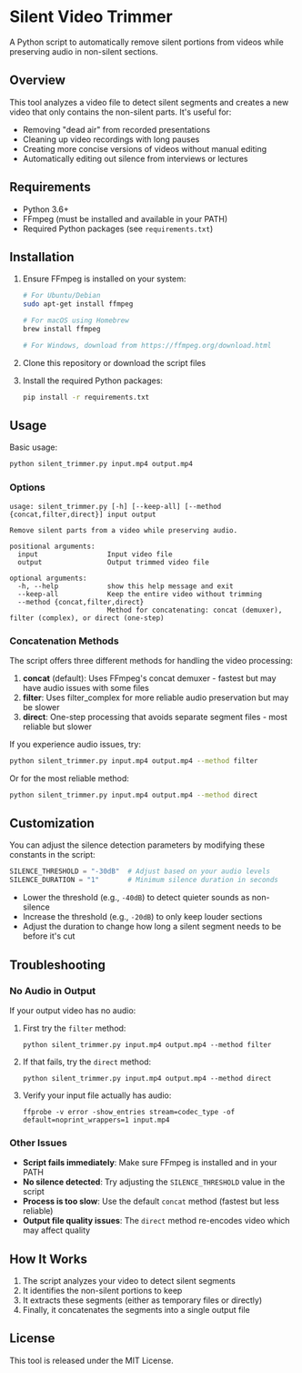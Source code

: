 # Silent Video Trimmer

A Python script to automatically remove silent portions from videos while preserving audio in non-silent sections.

## Overview

This tool analyzes a video file to detect silent segments and creates a new video that only contains the non-silent parts. It's useful for:

- Removing "dead air" from recorded presentations
- Cleaning up video recordings with long pauses
- Creating more concise versions of videos without manual editing
- Automatically editing out silence from interviews or lectures

## Requirements

- Python 3.6+
- FFmpeg (must be installed and available in your PATH)
- Required Python packages (see `requirements.txt`)

## Installation

1. Ensure FFmpeg is installed on your system:
   ```bash
   # For Ubuntu/Debian
   sudo apt-get install ffmpeg
   
   # For macOS using Homebrew
   brew install ffmpeg
   
   # For Windows, download from https://ffmpeg.org/download.html
   ```

2. Clone this repository or download the script files

3. Install the required Python packages:
   ```bash
   pip install -r requirements.txt
   ```

## Usage

Basic usage:

```bash
python silent_trimmer.py input.mp4 output.mp4
```

### Options

```
usage: silent_trimmer.py [-h] [--keep-all] [--method {concat,filter,direct}] input output

Remove silent parts from a video while preserving audio.

positional arguments:
  input                 Input video file
  output                Output trimmed video file

optional arguments:
  -h, --help            show this help message and exit
  --keep-all            Keep the entire video without trimming
  --method {concat,filter,direct}
                        Method for concatenating: concat (demuxer), filter (complex), or direct (one-step)
```

### Concatenation Methods

The script offers three different methods for handling the video processing:

1. **concat** (default): Uses FFmpeg's concat demuxer - fastest but may have audio issues with some files
2. **filter**: Uses filter_complex for more reliable audio preservation but may be slower
3. **direct**: One-step processing that avoids separate segment files - most reliable but slower

If you experience audio issues, try:

```bash
python silent_trimmer.py input.mp4 output.mp4 --method filter
```

Or for the most reliable method:

```bash
python silent_trimmer.py input.mp4 output.mp4 --method direct
```

## Customization

You can adjust the silence detection parameters by modifying these constants in the script:

```python
SILENCE_THRESHOLD = "-30dB"  # Adjust based on your audio levels
SILENCE_DURATION = "1"       # Minimum silence duration in seconds
```

- Lower the threshold (e.g., `-40dB`) to detect quieter sounds as non-silence
- Increase the threshold (e.g., `-20dB`) to only keep louder sections
- Adjust the duration to change how long a silent segment needs to be before it's cut

## Troubleshooting

### No Audio in Output

If your output video has no audio:

1. First try the `filter` method:
   ```
   python silent_trimmer.py input.mp4 output.mp4 --method filter
   ```

2. If that fails, try the `direct` method:
   ```
   python silent_trimmer.py input.mp4 output.mp4 --method direct
   ```

3. Verify your input file actually has audio:
   ```
   ffprobe -v error -show_entries stream=codec_type -of default=noprint_wrappers=1 input.mp4
   ```

### Other Issues

- **Script fails immediately**: Make sure FFmpeg is installed and in your PATH
- **No silence detected**: Try adjusting the `SILENCE_THRESHOLD` value in the script
- **Process is too slow**: Use the default `concat` method (fastest but less reliable)
- **Output file quality issues**: The `direct` method re-encodes video which may affect quality

## How It Works

1. The script analyzes your video to detect silent segments
2. It identifies the non-silent portions to keep
3. It extracts these segments (either as temporary files or directly)
4. Finally, it concatenates the segments into a single output file

## License

This tool is released under the MIT License.